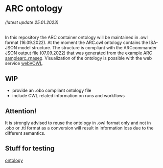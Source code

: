 # ARC ontology 
###### (latest update 25.01.2023)

In this repository the ARC container ontology will be maintained in .owl format (16.09.2022). At the moment the ARC.owl ontology contains the ISA-JSON model structure. The structure is compliant with the ARCcommander JSON output file (07.09.2022) that was generated from the example ARC [samplearc_rnaseq](https://git.nfdi4plants.org/brilator/samplearc_rnaseq). Visualization of the ontology is possible with the web service [webVOWL](https://service.tib.eu/webvowl/).

## WIP
* provide an .obo compliant ontology file
* include CWL related information on runs and workflows

## **Attention!**
It is strongly advised to reuse the ontology in .owl format only and not in .obo or .ttl format as a conversion will result in information loss due to the different semantics.

## **Stuff for testing**
[ontology](https://github.com/nfdi4plants/ARC_ontology/blob/dev/ARC_v1.1.owl)
